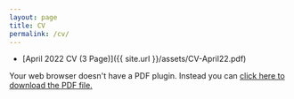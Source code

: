 ```yaml
---
layout: page
title: CV
permalink: /cv/
---
```


* [April 2022 CV (3 Page)]({{ site.url }}/assets/CV-April22.pdf)

<object data="/assets/CV-April22.pdf" width="1000" height="1000" type='application/pdf'/><p>Your web browser doesn't have a PDF plugin.
  Instead you can <a href="/assets/CV-April22.pdf">click here to
  download the PDF file.</a></p>
